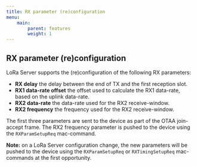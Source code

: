 ```yaml
---
title: RX parameter (re)configuration
menu:
    main:
        parent: features
        weight: 1
---
```


## RX parameter (re)configuration

LoRa Server supports the (re)configuration of the following RX parameters:

* **RX delay** the delay between the end of TX and the first reception slot.
* **RX1 data-rate offset** the offset used to calculate the RX1 data-rate,
  based on the uplink data-rate.
* **RX2 data-rate** the data-rate used for the RX2 receive-window.
* **RX2 frequency** the frequency used for the RX2 receive-window.

The first three parameters are sent to the device as part of the OTAA join-accept
frame. The RX2 frequency parameter is pushed to the device using the
`RXParamSetupReq` mac-command.

**Note:** on a LoRa Server configuration change, the new parameters will be
pushed to the device using the `RXParamSetupReq` or `RXTimingSetupReq`
mac-commands at the first opportunity.
